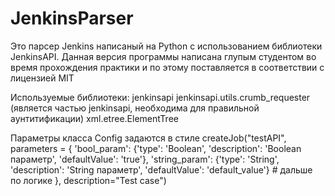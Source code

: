 # JenkinsParser
Это парсер Jenkins написаный на Python с использованием библиотеки JenkinsAPI.
Данная версия программы написана глупым студентом во время прохождения практики и по этому поставляется в соответствии с лицензией MIT

Используемые библиотеки:
    jenkinsapi
    jenkinsapi.utils.crumb_requester (является частью jenkinsapi, необходима для правильной аунтитификации)
    xml.etree.ElementTree
    
Параметры класса Config задаются в стиле
    createJob("testAPI", parameters = {
        'bool_param': {'type': 'Boolean', 'description': 'Boolean параметр', 'defaultValue': 'true'},
        'string_param': {'type': 'String', 'description': 'String параметр', 'defaultValue': 'default_value'}
        # дальше по логике
    }, description="Test case")
